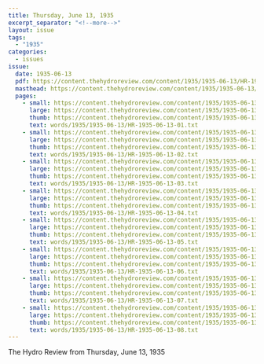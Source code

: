 ```yaml
---
title: Thursday, June 13, 1935
excerpt_separator: "<!--more-->"
layout: issue
tags:
  - "1935"
categories:
  - issues
issue:
  date: 1935-06-13
  pdf: https://content.thehydroreview.com/content/1935/1935-06-13/HR-1935-06-13.pdf
  masthead: https://content.thehydroreview.com/content/1935/1935-06-13/masthead/HR-1935-06-13.jpg
  pages:
    - small: https://content.thehydroreview.com/content/1935/1935-06-13/small/HR-1935-06-13-01.jpg
      large: https://content.thehydroreview.com/content/1935/1935-06-13/large/HR-1935-06-13-01.jpg
      thumb: https://content.thehydroreview.com/content/1935/1935-06-13/thumbnails/HR-1935-06-13-01.jpg
      text: words/1935/1935-06-13/HR-1935-06-13-01.txt
    - small: https://content.thehydroreview.com/content/1935/1935-06-13/small/HR-1935-06-13-02.jpg
      large: https://content.thehydroreview.com/content/1935/1935-06-13/large/HR-1935-06-13-02.jpg
      thumb: https://content.thehydroreview.com/content/1935/1935-06-13/thumbnails/HR-1935-06-13-02.jpg
      text: words/1935/1935-06-13/HR-1935-06-13-02.txt
    - small: https://content.thehydroreview.com/content/1935/1935-06-13/small/HR-1935-06-13-03.jpg
      large: https://content.thehydroreview.com/content/1935/1935-06-13/large/HR-1935-06-13-03.jpg
      thumb: https://content.thehydroreview.com/content/1935/1935-06-13/thumbnails/HR-1935-06-13-03.jpg
      text: words/1935/1935-06-13/HR-1935-06-13-03.txt
    - small: https://content.thehydroreview.com/content/1935/1935-06-13/small/HR-1935-06-13-04.jpg
      large: https://content.thehydroreview.com/content/1935/1935-06-13/large/HR-1935-06-13-04.jpg
      thumb: https://content.thehydroreview.com/content/1935/1935-06-13/thumbnails/HR-1935-06-13-04.jpg
      text: words/1935/1935-06-13/HR-1935-06-13-04.txt
    - small: https://content.thehydroreview.com/content/1935/1935-06-13/small/HR-1935-06-13-05.jpg
      large: https://content.thehydroreview.com/content/1935/1935-06-13/large/HR-1935-06-13-05.jpg
      thumb: https://content.thehydroreview.com/content/1935/1935-06-13/thumbnails/HR-1935-06-13-05.jpg
      text: words/1935/1935-06-13/HR-1935-06-13-05.txt
    - small: https://content.thehydroreview.com/content/1935/1935-06-13/small/HR-1935-06-13-06.jpg
      large: https://content.thehydroreview.com/content/1935/1935-06-13/large/HR-1935-06-13-06.jpg
      thumb: https://content.thehydroreview.com/content/1935/1935-06-13/thumbnails/HR-1935-06-13-06.jpg
      text: words/1935/1935-06-13/HR-1935-06-13-06.txt
    - small: https://content.thehydroreview.com/content/1935/1935-06-13/small/HR-1935-06-13-07.jpg
      large: https://content.thehydroreview.com/content/1935/1935-06-13/large/HR-1935-06-13-07.jpg
      thumb: https://content.thehydroreview.com/content/1935/1935-06-13/thumbnails/HR-1935-06-13-07.jpg
      text: words/1935/1935-06-13/HR-1935-06-13-07.txt
    - small: https://content.thehydroreview.com/content/1935/1935-06-13/small/HR-1935-06-13-08.jpg
      large: https://content.thehydroreview.com/content/1935/1935-06-13/large/HR-1935-06-13-08.jpg
      thumb: https://content.thehydroreview.com/content/1935/1935-06-13/thumbnails/HR-1935-06-13-08.jpg
      text: words/1935/1935-06-13/HR-1935-06-13-08.txt
---
```


The Hydro Review from Thursday, June 13, 1935

<!--more-->

